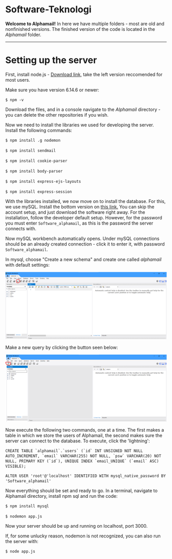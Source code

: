 # Software-Teknologi

**Welcome to Alphamail!** 
In here we have multiple folders - most are old and nonfinished versions. The finished version of the code is located in the *Alphamail* folder.
________________________________________________________________________________

# Setting up the server

First, install node.js - [Download link](https://nodejs.org/en/), take the left version reccomended for most users.


Make sure you have version 6.14.6 or newer:

	$ npm -v

Download the files, and in a console navigate to the *Alphamail* directory - you can delete the other repositories if you wish.

Now we need to install the libraries we used for developing the server. Install the following commands:

	$ npm install .g nodemon
    
	$ npm install sendmail

	$ npm install cookie-parser

	$ npm install body-parser
	
	$ npm install express-ejs-layouts

	$ npm install express-session

With the libraries installed, we now move on to install the database. For this, we use mySQL. 
Install the bottom version on [this link.](https://dev.mysql.com/downloads/installer/)
You can skip the account setup, and just download the software right away. For the installation, follow the developer default setup. However, for the password you must enter ```Software_alphamail```, as this is the password the server connects with.

Now mySQL workbench automatically opens. Under mySQL connections should be an already created connection - click it to enter it, with password ```Software_alphamail```.

In mysql, choose "Create a new schema" and create one called *alphamail* with default settings:

![How to make schema](https://github.com/Biorrith/Software-Teknologi/blob/main/pictures/schema.png)


Make a new query by clicking the button seen below:

![How to make new query](https://github.com/Biorrith/Software-Teknologi/blob/main/pictures/query.png)

Now execute the following two commands, one at a time. The first makes a table in which we store the users of Alphamail, the second makes sure the server can connect to the database.
To execute, click the 'lightning':

```
CREATE TABLE `alphamail`.`users` (`id` INT UNSIGNED NOT NULL AUTO_INCREMENT, `email` VARCHAR(255) NOT NULL, `psw` VARCHAR(20) NOT NULL, PRIMARY KEY (`id`), UNIQUE INDEX `email_UNIQUE` (`email` ASC) VISIBLE);
```
```
ALTER USER 'root'@'localhost' IDENTIFIED WITH mysql_native_password BY 'Software_alphamail'
```

Now everything should be set and ready to go. In a terminal, navigate to Alphamail directory, install npm sql and run the code:

	$ npm install mysql
	
	$ nodemon app.js

Now your server should be up and running on localhost, port 3000.

If, for some unlucky reason, nodemon is not recognized, you can also run the server with:

	$ node app.js

